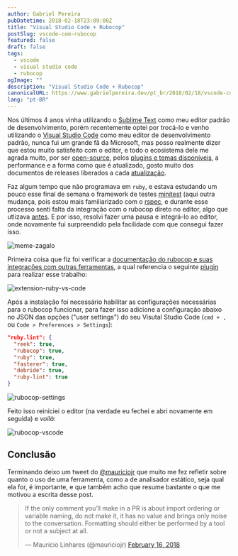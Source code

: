 ```yaml
---
author: Gabriel Pereira
pubDatetime: 2018-02-18T23:09:00Z
title: "Visual Studio Code + Rubocop"
postSlug: vscode-com-rubocop
featured: false
draft: false
tags:
  - vscode
  - visual studio code
  - rubocop
ogImage: ""
description: "Visual Studio Code + Rubocop"
canonicalURL: https://www.gabrielpereira.dev/pt_br/2018/02/18/vscode-com-rubocop
lang: "pt-BR"
---
```


Nos últimos 4 anos vinha utilizando o [Sublime Text](https://www.sublimetext.com/) como meu editor padrão de desenvolvimento, porém recentemente optei por trocá-lo e venho utilizando o [Visual Studio Code](https://code.visualstudio.com/) como meu editor de desenvolvimento padrão, nunca fui um grande fã da Microsoft, mas posso realmente dizer que estou muito satisfeito com o editor, e todo o ecosistema dele me agrada muito, por ser [open-source](https://github.com/Microsoft/vscode), pelos [plugins e temas disponíveis](https://marketplace.visualstudio.com/VSCode), a performance e a forma como que é atualizado, gosto muito dos documentos de releases liberados a cada [atualização](https://code.visualstudio.com/updates/).

Faz algum tempo que não programava em `ruby`, e estava estudando um pouco esse final de semana o framework de testes [minitest](https://github.com/seattlerb/minitest) (aqui outra mudança, pois estou mais familiarizado com o [rspec](https://github.com/rspec/rspec), e durante esse processo senti falta da integração com o rubocop direto no editor, algo que utlizava [antes](/2016/09/08/padronize-seu-codigo-ruby-com-rubocop.html). E por isso, resolvi fazer uma pausa e integrá-lo ao editor, onde novamente fui surpreendido pela facilidade com que consegui fazer isso.

![meme-zagalo](/assets/img/posts/2018/02/18/meme-zagalo.jpg)

Primeira coisa que fiz foi verificar a [documentação do rubocop e suas integrações com outras ferramentas](http://rubocop.readthedocs.io/en/latest/integration_with_other_tools/#visual-studio-code), a qual referencia o seguinte [plugin](https://marketplace.visualstudio.com/items?itemName=rebornix.Ruby) para realizar esse trabalho:

![extension-ruby-vs-code](/assets/img/posts/2018/02/18/extension-ruby-vs-code.png)

Após a instalação foi necessário habilitar as configurações necessárias para o rubocop funcionar, para fazer isso adicione a configuração abaixo no JSON das opções ("user settings") do seu Visutal Studio Code (`cmd + , `ou `Code > Preferences > Settings`):

```json
"ruby.lint": {
  "reek": true,
  "rubocop": true,
  "ruby": true,
  "fasterer": true,
  "debride": true,
  "ruby-lint": true
}
```

![rubocop-settings](/assets/img/posts/2018/02/18/rubocop-settings.png)

Feito isso reiniciei o editor (na verdade eu fechei e abri novamente em seguida) e _voilà_:

![rubocop-vscode](/assets/img/posts/2018/02/18/rubocop-lint-vscode.png)

## Conclusão

Terminando deixo um tweet do [@mauriciojr](https://twitter.com/mauriciojr) que muito me fez refletir sobre quanto o uso de uma ferramenta, como a de analisador estático, seja qual ela for, é importante, e que também acho que resume bastante o que me motivou a escrita desse post.

<blockquote class="twitter-tweet tw-align-center" data-lang="en"><p lang="en" dir="ltr">If the only comment you’ll make in a PR is about import ordering or variable naming, do not make it, it has no value and brings only noise to the conversation. Formatting should either be performed by a tool or not a subject at all.</p>&mdash; Maurício Linhares (@mauriciojr) <a href="https://twitter.com/mauriciojr/status/964295874351435776?ref_src=twsrc%5Etfw">February 16, 2018</a></blockquote>
<script async src="https://platform.twitter.com/widgets.js" charset="utf-8"></script>
